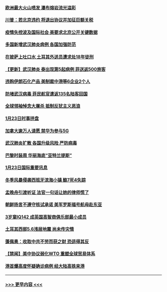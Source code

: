 #### [欧洲最大火山喷发 瀑布熔岩流光溢彩](../pages/prog202/a102760310.md?t=01251001) 
#### [川普：若北京违约 将退出协议并加征巨额关税](../pages/prog202/a102760250.md?t=01251001) 
#### [疫情失控波及国际社会 美要求北京公开关键数据](../pages/prog202/a102760245.md?t=01251001) 
#### [多国新增武汉肺炎病例 各国加强防范](../pages/prog202/a102760214.md?t=01251001) 
#### [在披萨上吐口水 土耳其外送员遭求处18年徒刑](../pages/prog202/a102759979.md?t=01251001) 
#### [【更新】武汉肺炎 泰出现第5起病例 菲送返500旅客](../pages/prog202/a102758911.md?t=01251001) 
#### [违购伊朗石化产品 美制裁中港等6企业2个人](../pages/prog202/a102759952.md?t=01251001) 
#### [防堵武汉病毒 菲民航官遣返135名陆客回国](../pages/prog202/a102759946.md?t=01251001) 
#### [全球领袖悼念大屠杀 抵制反犹主义恶浪](../pages/prog202/a102759678.md?t=01251001) 
#### [1月23日时事拼盘](../pages/prog202/a102759599.md?t=01251001) 
#### [加拿大逾万人请愿 禁华为参与5G](../pages/prog202/a102759553.md?t=01251001) 
#### [武汉肺炎扩散 各国升级风险 严防病毒](../pages/prog202/a102759400.md?t=01251001) 
#### [巴黎时装周 华丽海底“亚特兰提斯”](../pages/prog202/a102759217.md?t=01251001) 
#### [1月23日国际重要讯息](../pages/prog202/a102759199.md?t=01251001) 
#### [冬季风暴侵袭西班牙滨海小镇 酿7死4失踪](../pages/prog202/a102759119.md?t=01251001) 
#### [孟晚舟引渡听证 法官一句话让她的律师慌了](../pages/prog202/a102759060.md?t=01251001) 
#### [朝鲜扬言不遵守核试承诺 美军罗斯福号航母赴东亚](../pages/prog202/a102759001.md?t=01251001) 
#### [3岁童IQ142 成英国高智商俱乐部最小成员](../pages/prog202/a102758990.md?t=01251001) 
#### [土耳其西部5.6浅层地震 尚未传灾情](../pages/prog202/a102758903.md?t=01251001) 
#### [蓬佩奥：收取中共不劳而获之财 恐适得其反](../pages/prog202/a102758889.md?t=01251001) 
#### [【禁闻】美中协议弱化WTO 重塑全球贸易体系](../pages/prog202/a102758790.md?t=01251001) 
#### [港首爆高度怀疑确诊病例 经大陆高铁来港](../pages/prog202/a102758613.md?t=01251001) 

----
#### [ >>> 更早内容 <<< ](../indexes/prog202-earlier.md)

